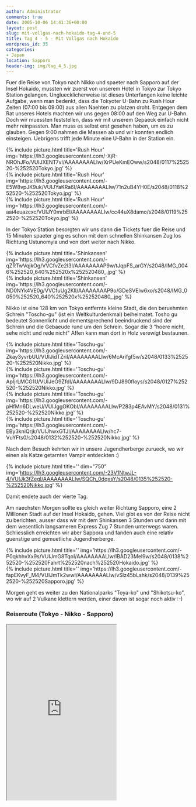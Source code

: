 ```yaml
---
author: Administrator
comments: true
date: 2005-10-06 14:41:36+00:00
layout: post
slug: mit-vollgas-nach-hokaido-tag-4-und-5
title: Tag 4 - 5 - Mit Vollgas nach Hokaido
wordpress_id: 35
categories:
- Japan
location: Sapporo
header-img: img/tag_4_5.jpg
---
```


Fuer die Reise von Tokyo nach Nikko und spaeter nach Sapporo auf der Insel Hokaido, mussten wir zuerst von unserem Hotel in Tokyo zur Tokyo Station gelangen. Ungluecklicherweise ist dieses Unterfangen keine leichte Aufgabe, wenn man bedenkt, dass die Tokyoter U-Bahn zu Rush Hour Zeiten (07:00 bis 09:00) aus allen Naehten zu platzen droht. Entgegen dem Rat unseres Hotels machten wir uns gegen 08:00 auf den Weg zur U-Bahn. Doch wir muessten feststellen, dass wir mit unserem Gepaeck einfach nicht mehr reinpassten. Man muss es selbst erst gesehen haben, um es zu glauben. Gegen 9:00 nahmen die Massen ab und wir konnten endlich einsteigen. Uebrigens trifft jede Minute eine U-Bahn in der Station ein.

<div class="row">
  <div class="col-sm-4">
     {% include picture.html title='Rush Hour' img='https://lh3.googleusercontent.com/-XjR-NROhJFo/VUIJXENT7vI/AAAAAAAALIw/XrPUeKmEOww/s2048/0117%252520-%252520Tokyo.jpg' %}
  </div>
  <div class="col-sm-4">
     {% include picture.html title='Rush Hour' img='https://lh3.googleusercontent.com/-E5W8vpJK9uk/VUIJYaKRa6I/AAAAAAAALIw/71n2uB4YH0E/s2048/0118%252520-%252520Tokyo.jpg' %}
  </div>
  <div class="col-sm-4">
     {% include picture.html title='Rush Hour' img='https://lh3.googleusercontent.com/-aai4euazcxc/VUIJY0mrbEI/AAAAAAAALIw/cc44uX8damo/s2048/0119%252520-%252520Tokyo.jpg' %}
  </div>
</div>

In der Tokyo Station besorgten wir uns dann die Tickets fuer die Reise und 15 Minuten spaeter ging es schon mit dem schnellen Shinkansen Zug los Richtung Ustunomyia und von dort weiter nach Nikko.


<div class="row">
  <div class="col-sm-6">
     {% include picture.html title='Shinkansen' img='https://lh3.googleusercontent.com/-qZRTwVqjkOg/VVCfvZe2I3I/AAAAAAAAP9w/tJqpFS_arGY/s2048/IMG_0046%252520_640%252520x%252520480_.jpg' %}
  </div>
  <div class="col-sm-6">
     {% include picture.html title='Shinkansen' img='https://lh3.googleusercontent.com/-ND0NYk4VE0g/VVCfuUg2KlI/AAAAAAAAP9o/GDeSVElw6xo/s2048/IMG_0050%252520_640%252520x%252520480_.jpg' %}
  </div>
</div>


Nikko ist eine 128 km von Tokyo entfernte kleine Stadt, die den beruehmten Schrein "Toscho-gu" (ist ein Weltkulturdenkmal) beiheimatet. Tosho gu bedeutet Sonnenlicht und dementsprechend beeindruckend sind der Schrein und die Gebaeude rund um den Schrein. Sogar die 3 "hoere nicht, sehe nicht und rede nicht" Affen kann man dort in Holz verewigt bestaunen.

<div class="row">
  <div class="col-sm-6">
     {% include picture.html title='Toschu-gu' img='https://lh3.googleusercontent.com/-Zkay3yvrbUU/VUIJidTZriI/AAAAAAAALIw/6McArifgf5w/s2048/0133%252520-%252520Nikko.jpg' %}
  </div>
  <div class="col-sm-6">
     {% include picture.html title='Toschu-gu' img='https://lh3.googleusercontent.com/-ApIjrLMCG1U/VUIJeO9ZfdI/AAAAAAAALIw/9DJ890fIoys/s2048/0127%252520-%252520Nikko.jpg' %}
  </div>

</div>

<div class="row">
   <div class="col-sm-6">
     {% include picture.html title='Toschu-gu' img='https://lh3.googleusercontent.com/-pHfMn6DLweU/VUIJggOKObI/AAAAAAAALIw/P283p4EAvMY/s2048/0131%252520-%252520Nikko.jpg' %}
  </div>
  <div class="col-sm-6">
     {% include picture.html title='Toschu-gu' img='https://lh3.googleusercontent.com/-EBy3kniQrjk/VUIJhwxGTJI/AAAAAAAALIw/hc7-VuYFts0/s2048/0132%252520-%252520Nikko.jpg' %}
  </div>
</div>

Nach dem Besuch kehrten wir in unsere Jugendherberge zurueck, wo wir einen als Katze getarnten Vampir entdeckten :)

{% include picture.html title='' dim="750" img='https://lh3.googleusercontent.com/-23V1NtwJL-4/VUIJk3fZegI/AAAAAAAALIw/SQCh_0dqxsY/s2048/0135%252520-%252520Nikko.jpg' %}


Damit endete auch der vierte Tag.


Am naechsten Morgen sollte es gleich weiter Richtung Sapporo, eine 2 Millionen Stadt auf der Insel Hokaido, gehen.  Viel gibt es von der Reise nicht zu berichten, ausser dass wir mit dem Shinkansen 3 Stunden und dann mit dem wesentlich langsameren Express Zug 7 Stunden unterwegs waren. Schliesslich erreichten wir aber Sappora und fanden auch eine relativ guenstige und gemuetliche Jugendherberge.

<div class="row">
  <div class="col-sm-6">
     {% include picture.html title='' img='https://lh3.googleusercontent.com/-P0qkhhvXx9s/VUIJmG8TqoI/AAAAAAAALIw/lBAD23Mel9w/s2048/0138%252520-%252520Fahrt%252520nach%252520Hokaido.jpg' %}
  </div>
  <div class="col-sm-6">
     {% include picture.html title='' img='https://lh3.googleusercontent.com/-fapEKvyF_M4/VUIJmTk2wwI/AAAAAAAALIw/vSlz45bLshk/s2048/0139%252520-%252520Sapporo.jpg' %}
  </div>
</div>


Morgen geht es weiter zu den Nationalparks "Toya-ko" und "Shikotsu-ko", wo wir auf 2 Vulkane klettern werden, einer davon ist sogar noch aktiv :-)
<h3>Reiseroute (Tokyo - Nikko - Sapporo)</h3>
<iframe src="https://www.google.com/maps/d/embed?mid=zInSVQCQXdqY.kBGjD2FaKIoE" class="map" height="480"></iframe>
